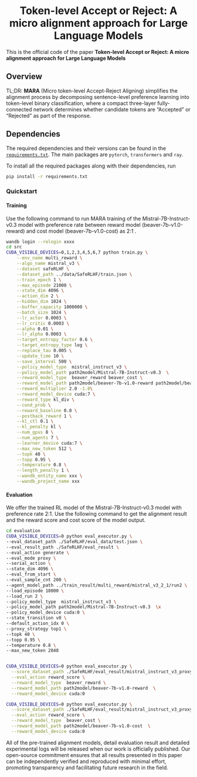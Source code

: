 <h1 align="center">
    Token-level Accept or Reject: A micro alignment approach for Large Language Models
</h1>

This is the official code of the paper **Token-level Accept or Reject: A micro alignment approach for Large Language Models**
## Overview
TL;DR: **MARA** 
(Micro token-level Accept-Reject Aligning)  simplifies the alignment process by decomposing sentence-level preference learning into token-level binary classification, where a compact three-layer fully-connected network  determines whether candidate tokens are “Accepted” or “Rejected” as part of the response.

## Dependencies
The required dependencies and their versions can be found in the [`requirements.txt`](requirements.txt). The main packages are `pytorch`, `transformers` and `ray`.

To install all the required packages along with their dependencies, run
```sh
pip install -r requirements.txt
```

### Quickstart

#### Training

Use the following command to run MARA training of the Mistral-7B-Instruct-v0.3 model with preference rate between reward model (beaver-7b-v1.0-reward) and cost model (beaver-7b-v1.0-cost) as 2:1 .

```bash
wandb login --relogin xxxx
cd src
CUDA_VISIBLE_DEVICES=0,1,2,3,4,5,6,7 python train.py \
    --env_name multi_reward \
    --algo_name mistral_v3 \
    --dataset safeRLHF \
    --dataset_path ../data/SafeRLHF/train.json \
    --train_epoch 1 \
    --max_episode 21000 \
    --state_dim 4096 \
    --action_dim 2 \
    --hidden_dim 1024 \
    --buffer_capacity 1000000 \
    --batch_size 1024 \
    --lr_actor 0.0003 \
    --lr_critic 0.0003 \
    --alpha 0.01 \
    --lr_alpha 0.0003 \
    --target_entropy_factor 0.6 \
    --target_entropy_type log \
    --replace_tau 0.005 \
    --update_time 10 \
    --save_interval 500 \
    --policy_model_type  mistral_instruct_v3 \
    --policy_model_path path2model/Mistral-7B-Instruct-v0.3  \
    --reward_model_type  beaver_reward beaver_cost \
    --reward_model_path path2model/beaver-7b-v1.0-reward path2model/beaver-7b-v1.0-cost  \
    --reward_multiplier 2.0 -1.0\
    --reward_model_device cuda:7 \
    --reward_type kl_div \
    --cond_prob \
    --reward_baseline 0.0 \
    --postback_reward 1 \
    --kl_ctl 0.1 \
    --kl_penalty kl \
    --num_gpus 8 \
    --num_agents 7 \
    --learner_device cuda:7 \
    --max_new_token 512 \
    --topk 40 \
    --topp 0.95 \
    --temperature 0.8 \
    --length_penalty 1 \
    --wandb_entity_name xxx \
    --wandb_project_name xxx

```

#### Evaluation

We offer the trained RL model of the Mistral-7B-Instruct-v0.3 model with preference rate 2:1. Use the following command to get the alignment result and the reward score and cost score of the model output.

```bash
cd evaluation
CUDA_VISIBLE_DEVICES=0 python eval_executor.py \
--eval_dataset_path ./SafeRLHF/eval_data/test.json \
--eval_result_path ./SafeRLHF/eval_result \
--eval_action generate \
--eval_mode proxy \
--serial_action \
--state_dim 4096 \
--eval_from_start \
--eval_sample_cnt 200 \
--agent_model_path ../train_result/multi_reward/mistral_v3_2_1/run2 \
--load_episode 18000 \
--load_run 2 \
--policy_model_type  mistral_instruct_v3 \
--policy_model_path path2model/Mistral-7B-Instruct-v0.3  \x
--policy_model_device cuda:0 \
--state_transition v0 \
--default_action_idx 0 \
--proxy_strategy top1 \
--topk 40 \
--topp 0.95 \
--temperature 0.8 \
--max_new_token 2048


CUDA_VISIBLE_DEVICES=0 python eval_executor.py \
  --score_dataset_path ./SafeRLHF/eval_result/mistral_instruct_v3_proxy_run_2_episode_18000_top1_topk40_topp0.95_temperature0.8_output.json \
  --eval_action reward_score \
  --reward_model_type  beaver_reward \
  --reward_model_path path2model/beaver-7b-v1.0-reward  \
  --reward_model_device cuda:0

CUDA_VISIBLE_DEVICES=0 python eval_executor.py \
  --score_dataset_path ./SafeRLHF/eval_result/mistral_instruct_v3_proxy_run_2_episode_18000_top1_topk40_topp0.95_temperature0.8_output.json \
  --eval_action reward_score \
  --reward_model_type  beaver_cost \
  --reward_model_path path2model/beaver-7b-v1.0-cost  \
  --reward_model_device cuda:0

```

All of the pre-trained alignment models, detail evaluation result and detailed experimental logs will be released when our work  is officially published. Our open-source commitment ensures that all results presented in this paper can be independently verified and reproduced with minimal effort, promoting transparency and facilitating future research in the field.